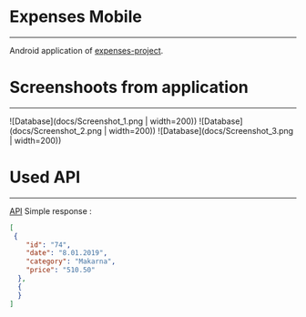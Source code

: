 # Expenses Mobile
-------
Android application of [expenses-project](https://github.com/nejdetkadir/expenses-project).
# Screenshoots from application
-------
![Database](docs/Screenshot_1.png | width=200))
![Database](docs/Screenshot_2.png | width=200))
![Database](docs/Screenshot_3.png | width=200))
# Used API
-------
[API](https://api.nejdetkadirbektas.com/expenses/) 
Simple response :
```json
[
 {
    "id": "74",
    "date": "8.01.2019",
    "category": "Makarna",
    "price": "510.50"
  },
  {
  }
]
```
